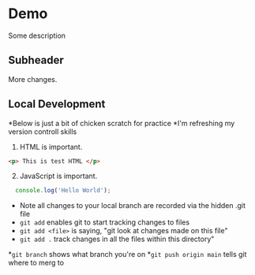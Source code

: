 # Demo 

Some description

## Subheader

More changes. 

## Local Development

*Below is just a bit of chicken scratch for practice
*I'm refreshing my version controll skills

1. HTML is important. 
```html
<p> This is test HTML </p>
```
2. JavaScript is important. 
```js
  console.log('Hello World');
```

* Note all changes to your local branch are recorded via the hidden .git file
* `git add` <filename> enables git to start tracking changes to files 
* `git add <file>` is saying, "git look at changes made on this file"
* `git add .` track changes in all the files within this directory"

*`git branch` shows what branch you're on 
*`git push origin main` tells git where to merg to


